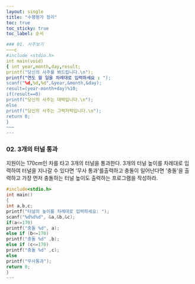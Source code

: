 ```yaml
---
layout: single
title: "수행평가 정리" 
toc: true
toc_sticky: true
toc_label: 순서

### 01. 사주보기 
~~~c
#include <stdio.h>
int main(void)
{ int year,month,day,result;
printf("당신의 사주를 봐드립니다.\n");
printf("연도 월 일을 차례대로 입력하세요 : ");
scanf("%d,%d,%d",&year,&month,&day);
result=(year-month+day)%10;
if(result==0)
printf("당신의 사주는 대박입니다.\n");
else
printf("당신의 사주는 그럭저럭입니다.\n");
return 0;
}
~~~
---
```


### 02. 3개의 터널 통과

지원이는 170cm인 차를 타고 3개의 터널을 통과한다. 3개의 터널 높이를 차례대로 입력하여 터널을 지나갈 수 있다면 '무사 통과'를출력하고 충돌이 일어난다면 '충돌'을 출력하고 가장 먼저 충돌하는 터널 높이도 출력하는 프로그램을 작성하라.
~~~c
#include<stdio.h>
int main()
{
int a,b,c;
printf("터널의 높이를 차례대로 입력하세요: ");
scanf("%d%d%d", &a,&b,&c);
if(a<=170)
printf("충돌 %d", a);
else if (b<=170)
printf("충돌 %d" ,b);
else if (c<=170)
printf("충돌 %d" ,c);
else
printf("무사통과");
return 0;
}
---
